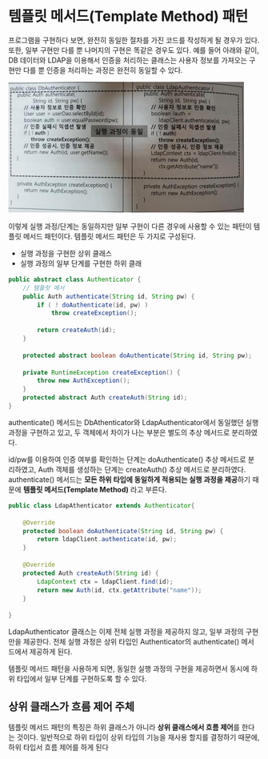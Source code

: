 # 템플릿 메서드(Template Method) 패턴

프로그램을 구현하다 보면, 완전히 동일한 절차를 가진 코드를 작성하게 될 경우가 있다. 또한, 일부 구현만 다를 뿐 나머지의 구현은 똑같은 경우도 있다. 예를 들어 아래와 같이, DB 데이터와 LDAP을 이용해서 인증을 처리하는 클래스는 사용자 정보를 가져오는 구현만 다를 뿐 인증을 처리하는 과정은 완전히 동일할 수 있다.

![](<../../../.gitbook/assets/image (23).png>)

이렇게 실행 과정/단계는 동일하지만 일부 구현이 다른 경우에 사용할 수 있는 패턴이 템플릿 메서드 패턴이다. 템플릿 메서드 패턴은 두 가지로 구성된다.

* 실행 과정을 구현한 상위 클래스
* 실행 과정의 일부 단계를 구현한 하위 클래

```java
public abstract class Authenticator {
    // 템플릿 메서
    public Auth authenticate(String id, String pw) {
        if ( ! doAuthenticate(id, pw) )
            throw createException();
        
        return createAuth(id);
    }

    protected abstract boolean doAuthenticate(String id, String pw);
    
    private RuntimeException createException() {
        throw new AuthException();
    }
    protected abstract Auth createAuth(String id);
}
```

authenticate() 메서드는 DbAthenticator와 LdapAuthenticator에서 동일했던 실행 과정을 구현하고 있고, 두 객체에서 차이가 나는 부분은 별도의 추상 메서드로 분리하였다.

id/pw를 이용하여 인증 여부를 확인하는 단계는 doAuthenticate() 추상 메서드로 분리하였고, Auth 객체를 생성하는 단계는 createAuth() 추상 메서드로 분리하였다. authenticate() 메서드는 **모든 하위 타입에 동일하게 적용되는 실행 과정을 제공**하기 때문에 **템플릿 메서드(Template Method)** 라고 부른다.

```java
public class LdapAthenticator extends Authenticator{
   
    @Override
    protected boolean doAuthenticate(String id, String pw) {
        return ldapClient.authenticate(id, pw);
    }

    @Override
    protected Auth createAuth(String id) {
        LdapContext ctx = ldapClient.find(id);
        return new Auth(id, ctx.getAttribute("name"));
    }

}
```

LdapAuthenticator 클래스는 이제 전체 실행 과정을 제공하지 않고, 일부 과정의 구현만을 제공한다. 전체 실행 과정은 상위 타입인 Authenticator의 authenticate() 메서드에서 제공하게 된다.

템플릿 메서드 패턴을 사용하게 되면, 동일한 실행 과정의 구현을 제공하면서 동시에 하위 타입에서 일부 단계를 구현하도록 할 수 있다.

## 상위 클래스가 흐름 제어 주체

템플릿 메서드 패턴의 특징은 하위 클래스가 아니라 **상위 클래스에서 흐름 제어**를 한다는 것이다. 일반적으로 하위 타입이 상위 타입의 기능을 재사용 할지를 결정하기 때문에, 하위 타입서 흐름 제어를 하게 된다
